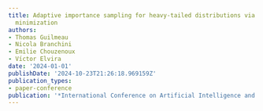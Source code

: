 ```yaml
---
title: Adaptive importance sampling for heavy-tailed distributions via alpha-divergence
  minimization
authors:
- Thomas Guilmeau
- Nicola Branchini
- Emilie Chouzenoux
- Vı́ctor Elvira
date: '2024-01-01'
publishDate: '2024-10-23T21:26:18.969159Z'
publication_types:
- paper-conference
publication: '*International Conference on Artificial Intelligence and Statistics*'
---
```

